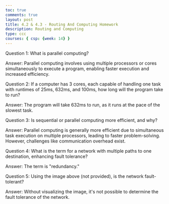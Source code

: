```yaml
---
toc: true
comments: true
layout: post
title: 4.2 & 4.3 - Routing And Computing Homework
description: Routing and Computing
type: ccc
courses: { csp: {week: 14} }
---
```



Question 1: What is parallel computing?

Answer: Parallel computing involves using multiple processors or cores simultaneously to execute a program, enabling faster execution and increased efficiency.

Question 2: If a computer has 3 cores, each capable of handling one task with runtimes of 25ms, 632ms, and 100ms, how long will the program take to run?

Answer: The program will take 632ms to run, as it runs at the pace of the slowest task.

Question 3: Is sequential or parallel computing more efficient, and why?

Answer: Parallel computing is generally more efficient due to simultaneous task execution on multiple processors, leading to faster problem-solving. However, challenges like communication overhead exist.

Question 4: What is the term for a network with multiple paths to one destination, enhancing fault tolerance?

Answer: The term is "redundancy."

Question 5: Using the image above (not provided), is the network fault-tolerant?

Answer: Without visualizing the image, it's not possible to determine the fault tolerance of the network.
